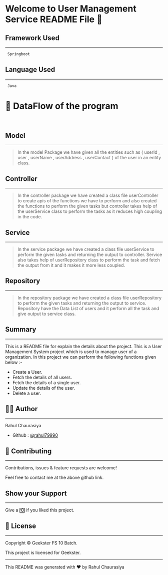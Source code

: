 # Welcome to User Management Service README File :wave:


## Framework Used
___
```bash
 Springboot
```

## Language Used
___
```bash
 Java
```

# :office: DataFlow of the program 
<br>

## Model
___
> In the model Package we have given all the entities such as ( userId , user , userName , userAddress , userContact ) of the user in an entity class.

## Controller
___
> In the controller package we have created a class file userController to create apis of the functions we have to perform and also created the functions to perform the given tasks but controller takes help of the userService class to perform the tasks as it reduces high coupling in the code.

    
## Service
___
> In the service package we have created a class file userService to perform the given tasks and returning the output to controller. Service also takes help of userRepository class to perform the task and fetch the output from it and it makes it more less coupled.


## Repository
___
> In the repository package we have created a class file userRepository to perform the given tasks and returning the output to service. Repository have the Data List of users and it perform all the task and give output to service class.


## Summary
___
This is a README file for explain the details about the project. This is a User Management System project which is used to manage user of a organization. In this project we can perform the following functions given below :-

* Create a User.
* Fetch the details of all users.
* Fetch the details of a single user.
* Update the details of the user.
* Delete a user.


## :frowning_man: Author
___
Rahul Chaurasiya
* Github : [@rahul79990](https://github.com/rahul79990/Assignments)


## :handshake: Contributing
___
Contributions, issues & feature requests are  welcome!

Feel free to contact me at the above github link.

## Show your Support
___
Give a :keycap_ten: if you liked this project.

## :memo: License
___
Copyright :copyright: Geekster FS 10 Batch.

This project is licensed for Geekster.

___
This README was generated with :heart: by Rahul Chaurasiya